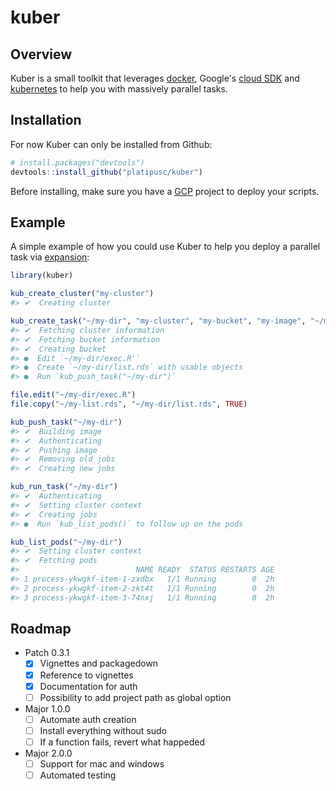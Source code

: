 # kuber

## Overview

Kuber is a small toolkit that leverages [docker](https://www.docker.com/),
Google's [cloud SDK](https://cloud.google.com/sdk/) and
[kubernetes](https://kubernetes.io/) to help you with massively parallel tasks.

## Installation

For now Kuber can only be installed from Github:

``` r
# install.packages("devtools")
devtools::install_github("platipusc/kuber")
```

Before installing, make sure you have a [GCP](https://cloud.google.com/) project
to deploy your scripts.

## Example

A simple example of how you could use Kuber to help you deploy a parallel task
via [expansion](https://kubernetes.io/docs/tasks/job/parallel-processing-expansion/):

``` r
library(kuber)

kub_create_cluster("my-cluster")
#> ✔  Creating cluster

kub_create_task("~/my-dir", "my-cluster", "my-bucket", "my-image", "~/my-key.json")
#> ✔  Fetching cluster information
#> ✔  Fetching bucket information
#> ✔  Creating bucket
#> ●  Edit `~/my-dir/exec.R'`
#> ●  Create `~/my-dir/list.rds` with usable objects
#> ●  Run `kub_push_task("~/my-dir")`

file.edit("~/my-dir/exec.R")
file.copy("~/my-list.rds", "~/my-dir/list.rds", TRUE)

kub_push_task("~/my-dir")
#> ✔  Building image
#> ✔  Authenticating
#> ✔  Pushing image
#> ✔  Removing old jobs
#> ✔  Creating new jobs

kub_run_task("~/my-dir")
#> ✔  Authenticating
#> ✔  Setting cluster context
#> ✔  Creating jobs
#> ●  Run `kub_list_pods()` to follow up on the pods

kub_list_pods("~/my-dir")
#> ✔  Setting cluster context
#> ✔  Fetching pods
#>                          NAME READY  STATUS RESTARTS AGE
#> 1 process-ykwgkf-item-1-zxdbx   1/1 Running        0  2h
#> 2 process-ykwgkf-item-2-zkt4t   1/1 Running        0  2h
#> 3 process-ykwgkf-item-3-74nxj   1/1 Running        0  2h
```

## Roadmap

- Patch 0.3.1
  - [X] Vignettes and packagedown
  - [X] Reference to vignettes
  - [X] Documentation for auth
  - [ ] Possibility to add project path as global option
- Major 1.0.0
  - [ ] Automate auth creation
  - [ ] Install everything without sudo
  - [ ] If a function fails, revert what happeded
- Major 2.0.0
  - [ ] Support for mac and windows
  - [ ] Automated testing
